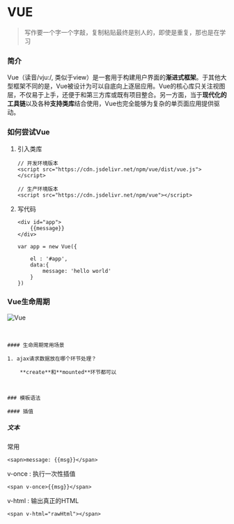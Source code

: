 #  VUE

> 写作要一个字一个字敲，复制粘贴最终是别人的，即使是重复，那也是在学习

### 简介

Vue（读音/vju:/, 类似于view）是一套用于构建用户界面的**渐进式框架**。于其他大型框架不同的是，Vue被设计为可以自底向上逐层应用。Vue的核心库只关注视图层，不仅易于上手，还便于和第三方库或既有项目整合。另一方面，当于**现代化的工具链**以及各种**支持类库**结合使用，Vue也完全能够为复杂的单页面应用提供驱动。

### 如何尝试Vue

1. 引入类库

    ```
    // 开发环境版本
    <script src="https://cdn.jsdelivr.net/npm/vue/dist/vue.js"></script>
    
    // 生产环境版本
    <script src="https://cdn.jsdelivr.net/npm/vue"></script>
    ```

2. 写代码

    ```
    <div id="app">
    	{{message}}
    </div>
    
    var app = new Vue({
    
    	el : '#app',
    	data:{
    		message: 'hello world'
    	}
    })
    ```

### Vue生命周期

![Vue](https://cn.vuejs.org/images/lifecycle.png)

​    

    #### 生命周期常用场景
    
    1. ajax请求数据放在哪个环节处理？
    
        **create**和**mounted**环节都可以



	### 模板语法
	
	#### 插值

##### 文本

常用

`<sapn>message: {{msg}}</span>`

v-once : 执行一次性插值

`<span v-once>{{msg}}</span>`

v-html : 输出真正的HTML

`<span v-html="rawHtml"></span>`